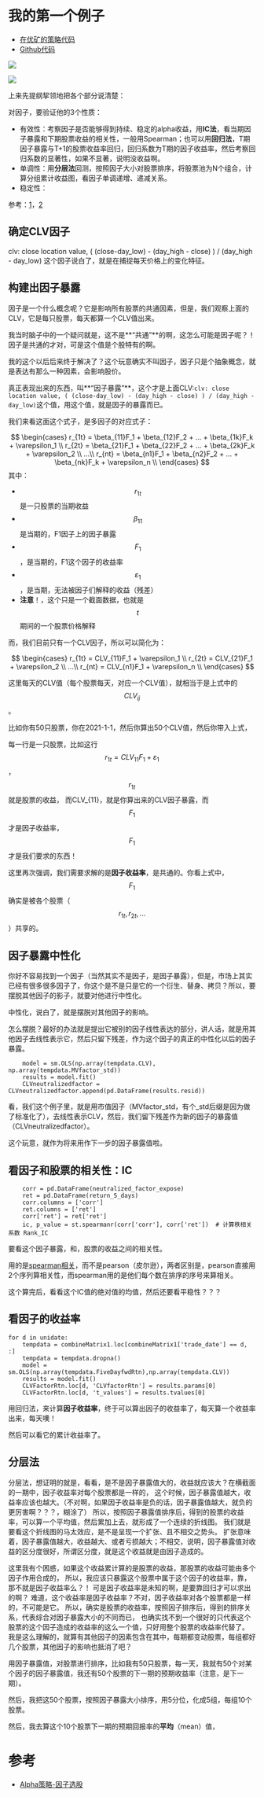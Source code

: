 # 我的第一个例子

- [在优矿的策略代码](https://uqer.datayes.com/v3/community/share/61b170f3d6558d0110442baa)
- [Github代码](https://github.com/piginzoo/sandbox/blob/v1/quant/%E6%88%91%E7%9A%84%E5%AD%A6%E4%B9%A0%E4%BE%8B%E5%AD%90.py)


![](https://resource.shangmayuan.com/droxy-blog/2019/12/04/14f114fb402c43da815ffa76e2a72a15-2.png)

![](https://pic.jg.com.cn/img/pinggu/e07ed41db868747470733a2f2f706963342e7a68696d672e636f6d2f38302f76322d30613635393764656137386337336330393434643963303566663839306463375f68642e6a7067d1f544d5d1.jpg)

上来先提纲挈领地把各个部分说清楚：

对因子，要验证他的3个性质：
- 有效性：考察因子是否能够得到持续、稳定的alpha收益，用**IC法**，看当期因子暴露和下期股票收益的相关性，一般用Spearman；也可以用**回归法**，T期因子暴露与T+1的股票收益率回归，回归系数为T期的因子收益率，然后考察回归系数的显著性，如果不显著，说明没收益啊。
- 单调性：用**分层法**回测，按照因子大小对股票排序，将股票池为N个组合，计算分组累计收益图，看因子单调递增、递减关系。
- 稳定性：

参考：[1](https://www.shangmayuan.com/a/118d3cb632654637b7688a3a.html)，[2](https://bbs.pinggu.org/thread-6947014-1-1.html)

## 确定CLV因子

clv: close location value, ( (close-day_low) - (day_high - close) ) / (day_high - day_low)
这个因子说白了，就是在捕捉每天价格上的变化特征。


## 构建出因子暴露

因子是一个什么概念呢？它是影响所有股票的共通因素，但是，我们观察上面的CLV，它是每只股票，每天都算一个CLV值出来。

我当时脑子中的一个疑问就是，这不是**“共通”**的啊，这怎么可能是因子呢？！因子是共通的才对，可是这个值是个股特有的啊。

我的这个以后后来终于解决了？这个玩意确实不叫因子，因子只是个抽象概念，就是表达有那么一种因素，会影响股价。

真正表现出来的东西，叫**“因子暴露”**，这个才是上面CLV:`clv: close location value, ( (close-day_low) - (day_high - close) ) / (day_high - day_low)`这个值，用这个值，就是因子的暴露而已。

我们来看这面这个式子，是多因子的对应式子：

$$
\begin{cases}
r_{1t} = \beta_{11}F_1 + \beta_{12}F_2 + ... + \beta_{1k}F_k  + \varepsilon_1 \\ 
r_{2t} = \beta_{21}F_1 + \beta_{22}F_2 + ... + \beta_{2k}F_k  + \varepsilon_2 \\
...\\
r_{nt} = \beta_{n1}F_1 + \beta_{n2}F_2 + ... + \beta_{nk}F_k  + \varepsilon_n \\
\end{cases}
$$
其中：
- $$r_{1t}$$是一只股票的当期收益
- $$\beta_{11}$$是当期的，F1因子上的因子暴露
- $$F_1$$，是当期的，F1这个因子的收益率
- $$\varepsilon_1$$，是当期，无法被因子们解释的收益（残差）
- **注意**！，这个只是一个截面数据，也就是$$t$$期间的一个股票价格解释

而，我们目前只有一个CLV因子，所以可以简化为：

$$
\begin{cases}
r_{1t} = CLV_{11}F_1 + \varepsilon_1 \\ 
r_{2t} = CLV_{21}F_1 + \varepsilon_2 \\
...\\
r_{nt} = CLV_{n1}F_1 + \varepsilon_n \\
\end{cases}
$$

这里每天的CLV值（每个股票每天，对应一个CLV值），就相当于是上式中的$$CLV_{ij}$$。

比如你有50只股票，你在2021-1-1，然后你算出50个CLV值，然后你带入上式，

每一行是一只股票，比如这行$$r_{1t} = CLV_{11}F_1 + \varepsilon_1$$，$$r_{1t}$$就是股票的收益，
而CLV_{11}，就是你算出来的CLV因子暴露，而$$F_1$$才是因子收益率，$$F_1$$才是我们要求的东西！

这里再次强调，我们需要求解的是**因子收益率**，是共通的。你看上式中，$$F_1$$确实是被各个股票（$$r_{1t},r_{2t},...$$）共享的。

## 因子暴露中性化

你好不容易找到一个因子（当然其实不是因子，是因子暴露），但是，市场上其实已经有很多很多因子了，你这个是不是只是它的一个衍生、替身、拷贝？所以，要摆脱其他因子的影子，就要对他进行中性化。

中性化，说白了，就是摆脱对其他因子的影响。

怎么摆脱？最好的办法就是提出它被别的因子线性表达的部分，讲人话，就是用其他因子去线性表示它，然后只留下残差，作为这个因子的真正的中性化以后的因子暴露。

```
    model = sm.OLS(np.array(tempdata.CLV), np.array(tempdata.MVfactor_std))
    results = model.fit()
    CLVneutralizedfactor = CLVneutralizedfactor.append(pd.DataFrame(results.resid))
```

看，我们这个例子里，就是用市值因子（MVfactor_std，有个_std后缀是因为做了标准化了），去线性表示CLV，然后，我们留下残差作为新的因子的暴露值（CLVneutralizedfactor）。

这个玩意，就作为将来用作下一步的因子暴露值啦。

## 看因子和股票的相关性：IC

```
    corr = pd.DataFrame(neutralized_factor_expose)
    ret = pd.DataFrame(return_5_days)
    corr.columns = ['corr']
    ret.columns = ['ret']
    corr['ret'] = ret['ret']
	ic, p_value = st.spearmanr(corr['corr'], corr['ret'])  # 计算秩相关系数 Rank_IC
```
要看这个因子暴露，和，股票的收益之间的相关性。

用的是[spearman相关](https://www.cnblogs.com/zhangchaoyang/articles/2631907.html)，而不是pearson（皮尔逊），两者区别是，pearson直接用2个序列算相关性，而spearman用的是他们每个数在排序的序号来算相关。

这个算完后，看看这个IC值的绝对值的均值，然后还要看平稳性？？？

## 看因子的收益率

```
for d in unidate:
    tempdata = combineMatrix1.loc[combineMatrix1['trade_date'] == d, :]
    tempdata = tempdata.dropna()
    model = sm.OLS(np.array(tempdata.FiveDayfwdRtn),np.array(tempdata.CLV))
    results = model.fit()
    CLVFactorRtn.loc[d, 'CLVfactorRtn'] = results.params[0]
    CLVFactorRtn.loc[d, 't_values'] = results.tvalues[0]
```

用回归法，来计算**因子收益率**，终于可以算出因子的收益率了，每天算一个收益率出来，每天噢！

然后可以看它的累计收益率了。

## 分层法

分层法，想证明的就是，看看，是不是因子暴露值大的，收益就应该大？在横截面的一期中，因子收益率对每个股票都是一样的，
这个时候，因子暴露值越大，收益率应该也越大。（不对啊，如果因子收益率是负的话，因子暴露值越大，就负的更厉害啊？？？，糊涂了）
所以，按照因子暴露值排序后，得到的股票的收益率，可以算一个平均值，然后累加上去，就形成了一个连续的折线图。
我们就是要看这个折线图的马太效应，是不是呈现一个扩张、且不相交之势头。
扩张意味着，因子暴露值越大，收益越大、或者亏损越大；不相交，说明，因子暴露值对收益的区分度很好，所谓区分度，就是这个收益就是由因子造成的。

这里我有个困惑，如果这个收益累计算的是股票的收益，那股票的收益可能由多个因子作用合成的，
所以，我应该只暴露这个股票中属于这个因子的收益率，靠，那不就是因子收益率么？！
可是因子收益率是未知的啊，是要靠回归才可以求出的啊？
难道，这个收益率是因子收益率？不对，因子收益率对各个股票都是一样的，不可能是它。
所以，确实是股票的收益率，按照因子排序后，得到的排序关系，代表综合对因子暴露大小的不同而已，
也确实找不到一个很好的只代表这个股票的这个因子造成的收益率的这么一个值，只好用整个股票的收益率代替了。
我是这么理解的，就算有其他因子的因素包含在其中，每期都变动股票，每组都好几个股票，其他因子的影响也抵消了吧？

用因子暴露值，对股票进行排序，比如我有50只股票，每一天，我就有50个对某个因子的因子暴露值，我还有50个股票的下一期的预期收益率（注意，是下一期）。

然后，我把这50个股票，按照因子暴露大小排序，用5分位，化成5组，每组10个股票。

然后，我去算这个10个股票下一期的预期回报率的**平均**（mean）值，


# 参考

- [Alpha策略-因子选股](https://www.bilibili.com/video/BV1wE41147V7?p=11)